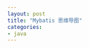 ```yaml
---
layout: post
title: "Mybatis 思维导图"
categories:
- java
---
```



<script language="javascript" type="text/javascript"> 
window.location.href='http://www.fmeng.me/mindmap-html/Mbatis.html';
</script>

